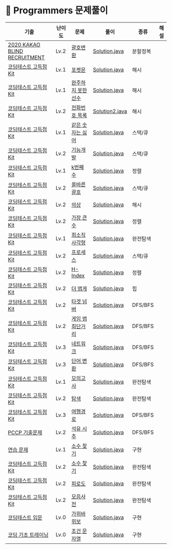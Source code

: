 # 📍 Programmers 문제풀이

| 기출                                                                                                                  | 난이도  | 문제                                                                                  | 풀이                                                                                                                  | 종류      | 해설 |
|---------------------------------------------------------------------------------------------------------------------|------|-------------------------------------------------------------------------------------|---------------------------------------------------------------------------------------------------------------------|---------|----|
| [2020 KAKAO BLIND RECRUITMENT](https://school.programmers.co.kr/learn/challenges?order=recent&page=1&partIds=17214) | Lv.2 | [괄호변환](https://school.programmers.co.kr/learn/courses/30/lessons/60058)             | [Solution.java](KAKAO_BLIND_2020%2F%EA%B4%84%ED%98%B8%EB%B3%80%ED%99%98%2FSolution.java)                            | 분할정복    |    |
| [코딩테스트 고득점 Kit](https://school.programmers.co.kr/learn/challenges?tab=algorithm_practice_kit)                       | Lv.1 | [포켓몬](https://school.programmers.co.kr/learn/courses/30/lessons/1845)               | [Solution.java](LEVEL_1%2F%ED%8F%AC%EC%BC%93%EB%AA%AC%2FSolution.java)                                              | 해시      |    |
| [코딩테스트 고득점 Kit](https://school.programmers.co.kr/learn/challenges?tab=algorithm_practice_kit)                       | Lv.1 | [완주하지 못한 선수](https://school.programmers.co.kr/learn/courses/30/lessons/42576)       | [Solution.java](LEVEL_1%2F%EC%99%84%EC%A3%BC%ED%95%98%EC%A7%80%EB%AA%BB%ED%95%9C%EC%84%A0%EC%88%98%2FSolution.java) | 해시      |    |
| [코딩테스트 고득점 Kit](https://school.programmers.co.kr/learn/challenges?tab=algorithm_practice_kit)                       | Lv.2 | [전화번호 목록](https://school.programmers.co.kr/learn/courses/30/lessons/42577)          | [Solution2.java](LEVEL_2%2F%EC%A0%84%ED%99%94%EB%B2%88%ED%98%B8%EB%AA%A9%EB%A1%9D%2FSolution2.java)                 | 해시      |    |
| [코딩테스트 고득점 Kit](https://school.programmers.co.kr/learn/challenges?tab=algorithm_practice_kit)                       | Lv.1 | [같은 숫자는 싫어](https://school.programmers.co.kr/learn/courses/30/lessons/12906)        | [Solution.java](LEVEL_1%2F%EA%B0%99%EC%9D%80%EC%88%AB%EC%9E%90%EB%8A%94%EC%8B%AB%EC%96%B4%2FSolution.java)          | 스택/큐    |    |
| [코딩테스트 고득점 Kit](https://school.programmers.co.kr/learn/challenges?tab=algorithm_practice_kit)                       | Lv.2 | [기능개발](https://school.programmers.co.kr/learn/courses/30/lessons/42586)             | [Solution.java](LEVEL_2%2F%EA%B8%B0%EB%8A%A5%EA%B0%9C%EB%B0%9C%2FSolution.java)                                     | 스택/큐    |    |
| [코딩테스트 고득점 Kit](https://school.programmers.co.kr/learn/challenges?tab=algorithm_practice_kit)                       | Lv.1 | [k번째수](https://school.programmers.co.kr/learn/courses/30/lessons/42748)             | [Solution.java](LEVEL_1%2FK%EB%B2%88%EC%A7%B8%EC%88%98%2FSolution.java)                                             | 정렬      |    |
| [코딩테스트 고득점 Kit](https://school.programmers.co.kr/learn/challenges?tab=algorithm_practice_kit)                       | Lv.2 | [올바른 괄호](https://school.programmers.co.kr/learn/courses/30/lessons/12909)           | [Solution.java](LEVEL_2%2F%EC%98%AC%EB%B0%94%EB%A5%B8%EA%B4%84%ED%98%B8%2FSolution.java)                            | 스택/큐    |    |
| [코딩테스트 고득점 Kit](https://school.programmers.co.kr/learn/challenges?tab=algorithm_practice_kit)                       | Lv.2 | [의상](https://school.programmers.co.kr/learn/courses/30/lessons/42578?language=java) | [Solution.java](LEVEL_2%2F%EC%9D%98%EC%83%81%2FSolution.java)                                                       | 해시      |    |
| [코딩테스트 고득점 Kit](https://school.programmers.co.kr/learn/challenges?tab=algorithm_practice_kit)                       | Lv.2 | [가장 큰 수](https://school.programmers.co.kr/learn/courses/30/lessons/42746)           | [Solution.java](LEVEL_2%2F%EA%B0%80%EC%9E%A5%ED%81%B0%EC%88%98%2FSolution.java)                                     | 정렬      |    |
| [코딩테스트 고득점 Kit](https://school.programmers.co.kr/learn/challenges?tab=algorithm_practice_kit)                       | Lv.1 | [최소직사각형](https://school.programmers.co.kr/learn/courses/30/lessons/86491)           | [Solution.java](LEVEL_1%2F%EC%B5%9C%EC%86%8C%EC%A7%81%EC%82%AC%EA%B0%81%ED%98%95%2FSolution.java)                   | 완전탐색    |    |
| [코딩테스트 고득점 Kit](https://school.programmers.co.kr/learn/challenges?tab=algorithm_practice_kit)                       | Lv.2 | [프로세스](https://school.programmers.co.kr/learn/courses/30/lessons/42587)             | [Solution.java](LEVEL_2%2F%ED%94%84%EB%A1%9C%EC%84%B8%EC%8A%A4%2FSolution.java)                                     | 스택/큐    |    |
| [코딩테스트 고득점 Kit](https://school.programmers.co.kr/learn/challenges?tab=algorithm_practice_kit)                       | Lv.2 | [H-Index](https://school.programmers.co.kr/learn/courses/30/lessons/42747)          | [Solution.java](LEVEL_2%2FHIndex%2FSolution.java)                                                                   | 정렬      |    |
| [코딩테스트 고득점 Kit](https://school.programmers.co.kr/learn/challenges?tab=algorithm_practice_kit)                       | Lv.2 | [더 맵게](https://school.programmers.co.kr/learn/courses/30/lessons/42626)             | [Solution.java](LEVEL_2%2F%EB%8D%94%EB%A7%B5%EA%B2%8C%2FSolution.java)                                              | 힙       |    |
| [코딩테스트 고득점 Kit](https://school.programmers.co.kr/learn/challenges?tab=algorithm_practice_kit)                       | Lv.2 | [타겟 넘버](https://school.programmers.co.kr/learn/courses/30/lessons/43165)            | [Solution.java](LEVEL_2%2F%ED%83%80%EC%BC%93%EB%84%98%EB%B2%84%2FSolution.java)                                     | DFS/BFS |    |
| [코딩테스트 고득점 Kit](https://school.programmers.co.kr/learn/challenges?tab=algorithm_practice_kit)                       | Lv.2 | [게임 맵 최단거리](https://school.programmers.co.kr/learn/courses/30/lessons/1844)         | [Solution.java](LEVEL_2%2F%EA%B2%8C%EC%9E%84%EB%A7%B5%EC%B5%9C%EB%8B%A8%EA%B1%B0%EB%A6%AC%2FSolution.java)          | DFS/BFS |    |
| [코딩테스트 고득점 Kit](https://school.programmers.co.kr/learn/challenges?tab=algorithm_practice_kit)                       | Lv.3 | [네트워크](https://school.programmers.co.kr/learn/courses/30/lessons/43162)             | [Solution.java](LEVEL_3%2F%EB%84%A4%ED%8A%B8%EC%9B%8C%ED%81%AC%2FSolution.java)                                     | DFS/BFS |    |
| [코딩테스트 고득점 Kit](https://school.programmers.co.kr/learn/challenges?tab=algorithm_practice_kit)                       | Lv.3 | [단어 변환](https://school.programmers.co.kr/learn/courses/30/lessons/43163)            | [Solution.java](LEVEL_3%2F%EB%8B%A8%EC%96%B4%EB%B3%80%ED%99%98%2FSolution.java)                                     | DFS/BFS |    |
| [코딩테스트 고득점 Kit](https://school.programmers.co.kr/learn/challenges?tab=algorithm_practice_kit)                       | Lv.1 | [모의고사](https://school.programmers.co.kr/learn/courses/30/lessons/42840)             | [Solution.java](LEVEL_1%2F%EB%AA%A8%EC%9D%98%EA%B3%A0%EC%82%AC%2FSolution.java)                                     | 완전탐색    |    |
| [코딩테스트 고득점 Kit](https://school.programmers.co.kr/learn/challenges?tab=algorithm_practice_kit)                       | Lv.2 | [탐색](https://school.programmers.co.kr/learn/courses/30/lessons/42842)               | [Solution.java](LEVEL_2%2F%EC%B9%B4%ED%8E%AB%2FSolution.java)                                                       | 완전탐색    |    |
| [코딩테스트 고득점 Kit](https://school.programmers.co.kr/learn/challenges?tab=algorithm_practice_kit)                       | Lv.3 | [여행경로](https://school.programmers.co.kr/learn/courses/30/lessons/43164)             | [Solution.java](LEVEL_3%2F%EC%97%AC%ED%96%89%EA%B2%BD%EB%A1%9C%2FSolution.java)                                     | DFS/BFS |    |
| [PCCP  기출문제](https://school.programmers.co.kr/learn/challenges?order=recent&languages=java&page=1&partIds=56389)    | Lv.2 | [석유 시추](https://school.programmers.co.kr/learn/courses/30/lessons/250136)           | [Solution.java](LEVEL_2%2F%EC%84%9D%EC%9C%A0%EC%8B%9C%EC%B6%94%2FSolution.java)                                     | DFS/BFS |    |
| [연습 문제](https://school.programmers.co.kr/learn/challenges?order=recent&page=1)                                      | Lv.1 | [소수 찾기](https://school.programmers.co.kr/learn/courses/30/lessons/12921)            | [Solution.java](LEVEL_1%2F%EC%86%8C%EC%88%98%EC%B0%BE%EA%B8%B0%2FSolution.java)                                     | 구현      |    |
| [코딩테스트 고득점 Kit](https://school.programmers.co.kr/learn/challenges?tab=algorithm_practice_kit)                       | Lv.2 | [소수 찾기](https://school.programmers.co.kr/learn/courses/30/lessons/42839)            | [Solution.java](LEVEL_2%2F%EC%86%8C%EC%88%98%EC%B0%BE%EA%B8%B0%2FSolution.java)                                     | 완전탐색    |    |
| [코딩테스트 고득점 Kit](https://school.programmers.co.kr/learn/challenges?tab=algorithm_practice_kit)                       | Lv.2 | [피로도](https://school.programmers.co.kr/learn/courses/30/lessons/87946)              | [Solution.java](LEVEL_2%2F%ED%94%BC%EB%A1%9C%EB%8F%84%2FSolution.java)                                              | 완전탐색    |    |
| [코딩테스트 고득점 Kit](https://school.programmers.co.kr/learn/challenges?tab=algorithm_practice_kit)                       | Lv.2 | [모음사전](https://school.programmers.co.kr/learn/courses/30/lessons/84512)             | [Solution.java](LEVEL_2%2F%EB%AA%A8%EC%9D%8C%EC%82%AC%EC%A0%84%2FSolution.java)                                     | 완전탐색    |    |
| [코딩테스트 입문](https://school.programmers.co.kr/learn/challenges/beginner?order=acceptance_desc)                        | Lv.0 | [가위바위보](https://school.programmers.co.kr/learn/courses/30/lessons/120839)           | [Solution.java](LEVEL_0%2F%EA%B0%80%EC%9C%84%EB%B0%94%EC%9C%84%EB%B3%B4%2FSolution.java)                            | 구현      |    |
| [코딩 기초 트레이닝](https://school.programmers.co.kr/learn/challenges/training?order=acceptance_desc)                      | Lv.0 | [조건 문자열](https://school.programmers.co.kr/learn/courses/30/lessons/181934)          | [Solution.java](LEVEL_0%2F%EC%A1%B0%EA%B1%B4%EB%AC%B8%EC%9E%90%EC%97%B4%2FSolution.java)                            | 구현      |    |






